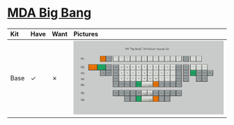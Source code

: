 # [MDA Big Bang](https://candykeys.com/product/big-bang-mda)

| Kit                                   | Have    | Want    | Pictures |
| :-------------------------------------| :------ | :------ | :------- |
| Base                                  |    ✓    |    ✗    | ![](https://raw.githubusercontent.com/barnumbirr/keysets/master/doc/mda_big_bang/mda_big_bang_kit.jpg) |

